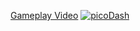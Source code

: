 <a href="https://www.youtube.com/watch?v=CJvp-CLvVtQ">Gameplay Video</a>
[![picoDash](https://github.com/NeoNova111/Portfolio/assets/59093470/a66f4de7-49ef-47f7-9d51-a192c3bb3c63)](https://www.youtube.com/watch?v=CJvp-CLvVtQ)
